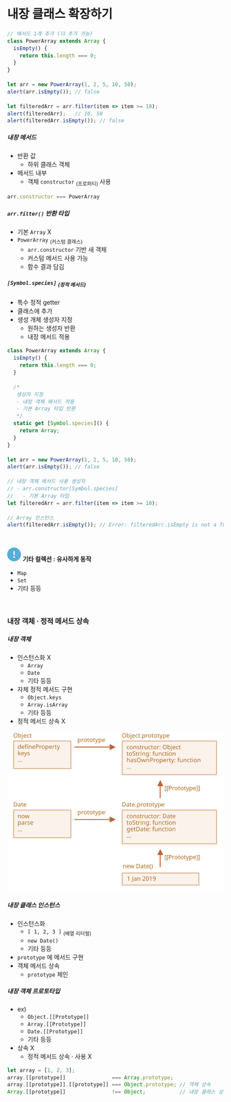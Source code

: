 내장 클래스 확장하기
==================

```javascript
// 메서드 1개 추가 (더 추가 가능)
class PowerArray extends Array {
  isEmpty() {
    return this.length === 0;
  }
}

let arr = new PowerArray(1, 2, 5, 10, 50);
alert(arr.isEmpty()); // false

let filteredArr = arr.filter(item => item >= 10);
alert(filteredArr);   // 10, 50
alert(filteredArr.isEmpty()); // false
```

##### 내장 메서드
- 반환 값
  - 하위 클래스 객체
- 메서드 내부
  - 객체 `constructor` <sub>(프로퍼티)</sub> 사용
```javascript
arr.constructor === PowerArray
```

##### `arr.filter()` 반환 타입
- 기본 `Array` X
- `PowerArray` <sub>(커스텀 클래스)</sub>
  - `arr.constructor` 기반 새 객체
  - 커스텀 메서드 사용 가능
  - 함수 결과 담김

##### `[Symbol.species]` <sub>(정적 메서드)</sub>
- 특수 정적 getter
- 클래스에 추가
- 생성 개체 생성자 지정
  - 원하는 생성자 반환
  - 내장 메서드 적용
```javascript
class PowerArray extends Array {
  isEmpty() {
    return this.length === 0;
  }

  /*
   생성자 지정
   - 내장 객체 메서드 적용
   - 기본 Array 타입 반환
   */
  static get [Symbol.species]() {
    return Array;
  }
}

let arr = new PowerArray(1, 2, 5, 10, 50);
alert(arr.isEmpty()); // false

// 내장 객체 메서드 사용 생성자
// - arr.constructor[Symbol.species]
//   - 기본 Array 타입
let filteredArr = arr.filter(item => item >= 10);

// Array 인스턴스
alert(filteredArr.isEmpty()); // Error: filteredArr.isEmpty is not a function
```

<br />

<img class="icon" src="../../images/commons/icons/circle-exclamation-solid.svg" /> **기타 컬렉션 : 유사하게 동작**

- `Map`
- `Set`
- 기타 등등

<br />

### 내장 객체 · 정적 메서드 상속

##### 내장 객체
- 인스턴스화 X
  - `Array`
  - `Date`
  - 기타 등등
- 자체 정적 메서드 구현
  - `Object.keys`
  - `Array.isArray`
  - 기타 등등
- 정적 메서드 상속 X

![object-date-inheritance](../../images/01/09/05/object-date-inheritance.svg)

##### 내장 클래스 인스턴스
- 인스턴스화
  - `[ 1, 2, 3 ]` <sub>(배열 리터럴)</sub>
  - `new Date()`
  - 기타 등등
- `prototype` 에 메서드 구현
- 객체 메서드 상속
  - `prototype` 체인

##### 내장 객체 프로토타입
- ex&#41;
  - `Object.[[Prototype]]`
  - `Array.[[Prototype]]`
  - `Date.[[Prototype]]`
  - 기타 등등
- 상속 X
  - 정적 메서드 상속 · 사용 X
```javascript
let array = [1, 2, 3];
array.[[prototype]]               === Array.prototype;
array.[[prototype]].[[prototype]] === Object.prototype; // 객체 상속
Array.[[prototype]]               !== Object;           // 내장 클래스 상속 X
```
